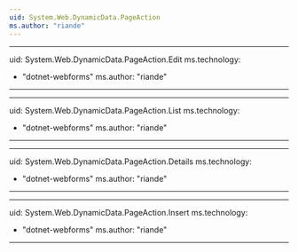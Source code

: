 ```yaml
---
uid: System.Web.DynamicData.PageAction
ms.author: "riande"
---
```


---
uid: System.Web.DynamicData.PageAction.Edit
ms.technology: 
  - "dotnet-webforms"
ms.author: "riande"
---

---
uid: System.Web.DynamicData.PageAction.List
ms.technology: 
  - "dotnet-webforms"
ms.author: "riande"
---

---
uid: System.Web.DynamicData.PageAction.Details
ms.technology: 
  - "dotnet-webforms"
ms.author: "riande"
---

---
uid: System.Web.DynamicData.PageAction.Insert
ms.technology: 
  - "dotnet-webforms"
ms.author: "riande"
---
